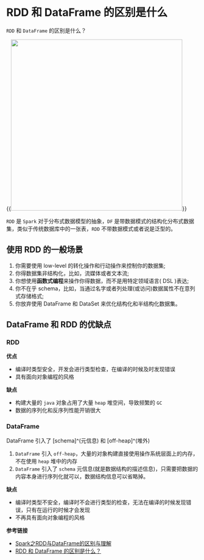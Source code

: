 # RDD 和 DataFrame 的区别是什么


`RDD` 和 `DataFrame` 的区别是什么？
<!--more-->

{{<image src="/images/rdd.png" caption="rdd和df" width="450">}}

`RDD` 是 `Spark` 对于分布式数据模型的抽象，`DF` 是带数据模式的结构化分布式数据集，类似于传统数据库中的一张表，`RDD` 不带数据模式或者说是泛型的。

## 使用 RDD 的一般场景

1. 你需要使用 low-level 的转化操作和行动操作来控制你的数据集;
1. 你得数据集非结构化，比如，流媒体或者文本流;
1. 你想使用**函数式编程**来操作你得数据，而不是用特定领域语言( DSL )表达;
1. 你不在乎 schema，比如，当通过名字或者列处理(或访问)数据属性不在意列式存储格式;
1. 你放弃使用 DataFrame 和 DataSet 来优化结构化和半结构化数据集。

## DataFrame 和 RDD 的优缺点

### RDD

**优点**

- 编译时类型安全，开发会进行类型检查，在编译的时候及时发现错误
- 具有面向对象编程的风格

**缺点**

- 构建大量的 `java` 对象占用了大量 `heap` 堆空间，导致频繁的 `GC`
- 数据的序列化和反序列性能开销很大

### DataFrame

DataFrame 引入了 [schema]^(元信息) 和 [off-heap]^(堆外)

1. `DataFrame` 引入 `off-heap`，大量的对象构建直接使用操作系统层面上的内存，不在使用 `heap` 堆中的内存
1. `DataFrame` 引入了 `schema` 元信息(就是数据结构的描述信息)，只需要把数据的内容本身进行序列化就可以，数据结构信息可以省略掉。

**缺点**

- 编译时类型不安全，编译时不会进行类型的检查，无法在编译的时候发现错误，只有在运行的时候才会发现
- 不再具有面向对象编程的风格

**参考链接**

- [Spark之RDD与DataFrame的区别与理解](https://blog.csdn.net/godlovedaniel/article/details/119391493)
- [RDD 和 DataFrame 的区别是什么？](https://blog.csdn.net/Shockang/article/details/118584123)

